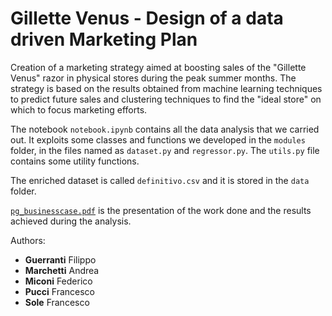 # Gillette Venus - Design of a data driven Marketing Plan
Creation of a marketing strategy aimed at boosting sales of the "Gillette Venus" razor in physical stores during the peak summer months. The strategy is based on the results obtained from machine learning techniques to predict future sales and clustering techniques to find the "ideal store" on which to focus marketing efforts.

The notebook `notebook.ipynb` contains all the data analysis that we carried out.
It exploits some classes and functions we developed in the `modules` folder, in the files named as `dataset.py` and `regressor.py`. The `utils.py` file contains some utility functions.

The enriched dataset is called `definitivo.csv` and it is stored in the `data` folder.

[`pg_businesscase.pdf`](https://github.com/fp1acm8/Gillette-Venus-Design-of-a-data-driven-Marketing-Plan/blob/e12443caf1905d5274f5fa0250ce7b82d0b19044/pg_businesscase.pdf) is the presentation of the work done and the results achieved during the analysis.

Authors:
* **Guerranti** Filippo
* **Marchetti** Andrea
* **Miconi** Federico
* **Pucci** Francesco
* **Sole** Francesco
